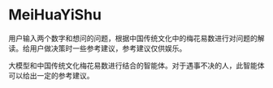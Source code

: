 # MeiHuaYiShu

用户输入两个数字和想问的问题，根据中国传统文化中的梅花易数进行对问题的解读。给用户做决策时一些参考建议，参考建议仅供娱乐。

大模型和中国传统文化梅花易数进行结合的智能体。对于遇事不决的人，此智能体可以给出一定的参考建议。
